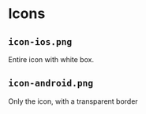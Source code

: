 # Icons
## `icon-ios.png`
Entire icon with white box.

## `icon-android.png`
Only the icon, with a transparent border